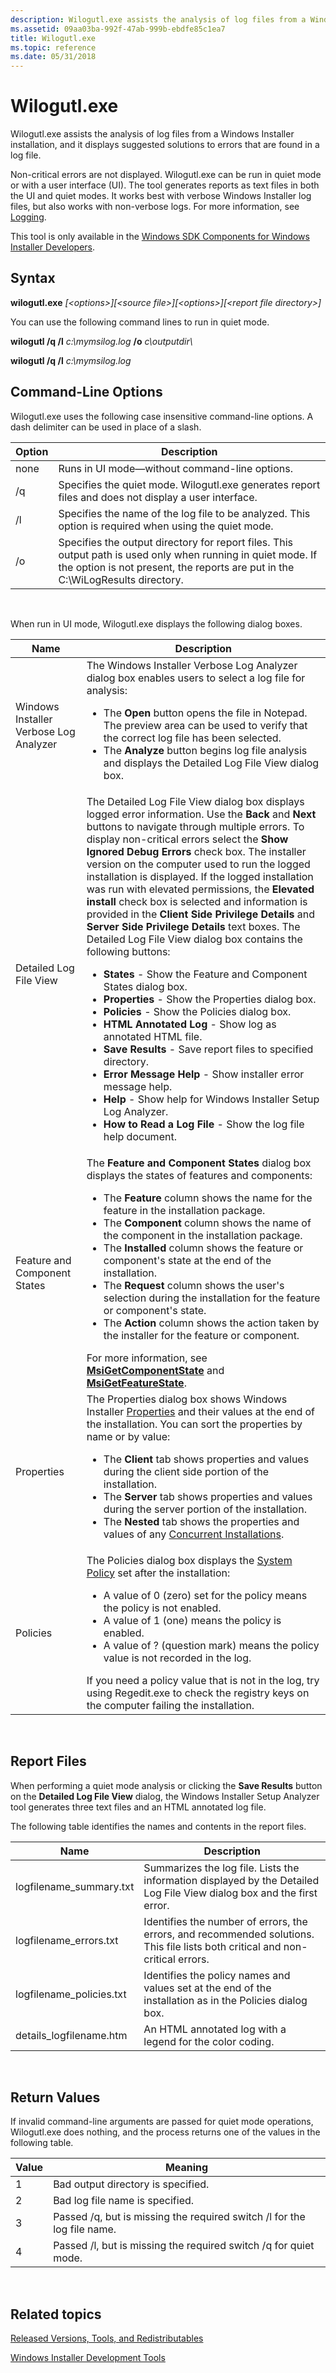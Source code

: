 ```yaml
---
description: Wilogutl.exe assists the analysis of log files from a Windows Installer installation, and it displays suggested solutions to errors that are found in a log file.
ms.assetid: 09aa03ba-992f-47ab-999b-ebdfe85c1ea7
title: Wilogutl.exe
ms.topic: reference
ms.date: 05/31/2018
---
```


# Wilogutl.exe

Wilogutl.exe assists the analysis of log files from a Windows Installer installation, and it displays suggested solutions to errors that are found in a log file.

Non-critical errors are not displayed. Wilogutl.exe can be run in quiet mode or with a user interface (UI). The tool generates reports as text files in both the UI and quiet modes. It works best with verbose Windows Installer log files, but also works with non-verbose logs. For more information, see [Logging](logging.md).

This tool is only available in the [Windows SDK Components for Windows Installer Developers](platform-sdk-components-for-windows-installer-developers.md).

## Syntax

**wilogutl.exe** *\[&lt;options&gt;\]\[\<source file\>\]\[&lt;options&gt;\]\[\<report file directory\>\]*

You can use the following command lines to run in quiet mode.

**wilogutl /q /l** *c:\\mymsilog.log* **/o** *c\\outputdir\\*

**wilogutl /q /l** *c:\\mymsilog.log*

## Command-Line Options

Wilogutl.exe uses the following case insensitive command-line options. A dash delimiter can be used in place of a slash.



| Option | Description                                                                                                                                                                                     |
|--------|-------------------------------------------------------------------------------------------------------------------------------------------------------------------------------------------------|
| none   | Runs in UI mode—without command-line options.                                                                                                                                                   |
| /q     | Specifies the quiet mode. Wilogutl.exe generates report files and does not display a user interface.                                                                                            |
| /l     | Specifies the name of the log file to be analyzed. This option is required when using the quiet mode.                                                                                           |
| /o     | Specifies the output directory for report files. This output path is used only when running in quiet mode. If the option is not present, the reports are put in the C:\\WiLogResults directory. |



 

When run in UI mode, Wilogutl.exe displays the following dialog boxes.




| Name | Description | 
|------|-------------|
| Windows Installer Verbose Log Analyzer | The Windows Installer Verbose Log Analyzer dialog box enables users to select a log file for analysis:<ul><li>The <strong>Open</strong> button opens the file in Notepad. The preview area can be used to verify that the correct log file has been selected.</li><li>The <strong>Analyze</strong> button begins log file analysis and displays the Detailed Log File View dialog box.</li></ul> | 
| Detailed Log File View | The Detailed Log File View dialog box displays logged error information. Use the <strong>Back</strong> and <strong>Next</strong> buttons to navigate through multiple errors. To display non-critical errors select the <strong>Show Ignored Debug Errors</strong> check box. The installer version on the computer used to run the logged installation is displayed. If the logged installation was run with elevated permissions, the <strong>Elevated install</strong> check box is selected and information is provided in the <strong>Client Side Privilege Details</strong> and <strong>Server Side Privilege Details</strong> text boxes. The Detailed Log File View dialog box contains the following buttons:<br /><ul><li><strong>States</strong> - Show the Feature and Component States dialog box.</li><li><strong>Properties</strong> - Show the Properties dialog box.</li><li><strong>Policies</strong> - Show the Policies dialog box.</li><li><strong>HTML Annotated Log</strong> - Show log as annotated HTML file.</li><li><strong>Save Results</strong> - Save report files to specified directory.</li><li><strong>Error Message Help</strong> - Show installer error message help.</li><li><strong>Help</strong> - Show help for Windows Installer Setup Log Analyzer.</li><li><strong>How to Read a Log File</strong> - Show the log file help document.</li></ul> | 
| Feature and Component States | The <strong>Feature and Component States</strong> dialog box displays the states of features and components:<ul><li>The <strong>Feature</strong> column shows the name for the feature in the installation package.</li><li>The <strong>Component</strong> column shows the name of the component in the installation package.</li><li>The <strong>Installed</strong> column shows the feature or component's state at the end of the installation.</li><li>The <strong>Request</strong> column shows the user's selection during the installation for the feature or component's state.</li><li>The <strong>Action</strong> column shows the action taken by the installer for the feature or component.</li></ul>For more information, see <a href="/windows/desktop/api/Msiquery/nf-msiquery-msigetcomponentstatea"><strong>MsiGetComponentState</strong></a> and <a href="/windows/desktop/api/Msiquery/nf-msiquery-msigetfeaturestatea"><strong>MsiGetFeatureState</strong></a>.<br /> | 
| Properties | The Properties dialog box shows Windows Installer <a href="properties.md">Properties</a> and their values at the end of the installation. You can sort the properties by name or by value:<ul><li>The <strong>Client</strong> tab shows properties and values during the client side portion of the installation.</li><li>The <strong>Server</strong> tab shows properties and values during the server portion of the installation.</li><li>The <strong>Nested</strong> tab shows the properties and values of any <a href="concurrent-installations.md">Concurrent Installations</a>.</li></ul> | 
| Policies | The Policies dialog box displays the <a href="system-policy.md">System Policy</a> set after the installation:<ul><li>A value of 0 (zero) set for the policy means the policy is not enabled.</li><li>A value of 1 (one) means the policy is enabled.</li><li>A value of ? (question mark) means the policy value is not recorded in the log.</li></ul>If you need a policy value that is not in the log, try using Regedit.exe to check the registry keys on the computer failing the installation.<br /> | 




 

## Report Files

When performing a quiet mode analysis or clicking the **Save Results** button on the **Detailed Log File View** dialog, the Windows Installer Setup Analyzer tool generates three text files and an HTML annotated log file.

The following table identifies the names and contents in the report files.



| Name                      | Description                                                                                                                    |
|---------------------------|--------------------------------------------------------------------------------------------------------------------------------|
| logfilename\_summary.txt  | Summarizes the log file. Lists the information displayed by the Detailed Log File View dialog box and the first error.         |
| logfilename\_errors.txt   | Identifies the number of errors, the errors, and recommended solutions. This file lists both critical and non-critical errors. |
| logfilename\_policies.txt | Identifies the policy names and values set at the end of the installation as in the Policies dialog box.                       |
| details\_logfilename.htm  | An HTML annotated log with a legend for the color coding.                                                                      |



 

## Return Values

If invalid command-line arguments are passed for quiet mode operations, Wilogutl.exe does nothing, and the process returns one of the values in the following table.



| Value | Meaning                                                                 |
|-------|-------------------------------------------------------------------------|
| 1     | Bad output directory is specified.                                      |
| 2     | Bad log file name is specified.                                         |
| 3     | Passed /q, but is missing the required switch /l for the log file name. |
| 4     | Passed /l, but is missing the required switch /q for quiet mode.        |



 

## Related topics

<dl> <dt>

[Released Versions, Tools, and Redistributables](released-versions-tools-and-redistributables.md)
</dt> <dt>

[Windows Installer Development Tools](windows-installer-development-tools.md)
</dt> </dl>

 

 




